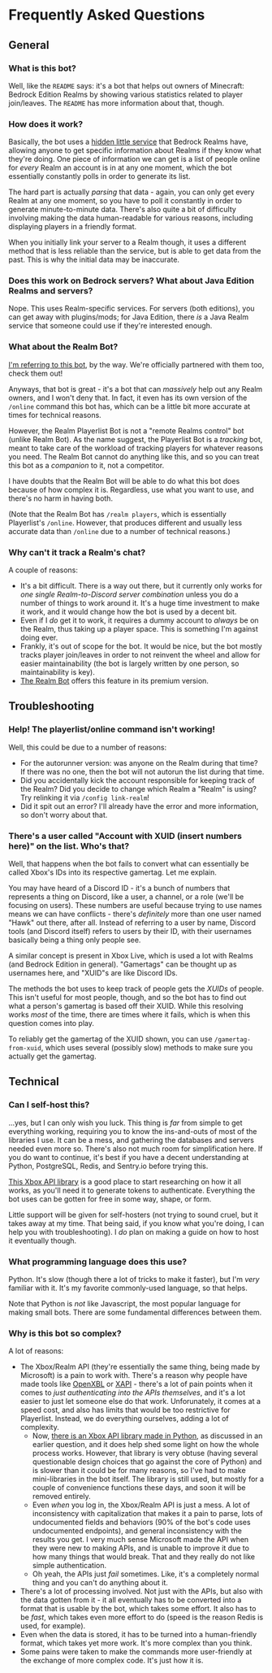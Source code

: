 # Frequently Asked Questions

## General

### What is this bot?

Well, like the `README` says: it's a bot that helps out owners of Minecraft: Bedrock Edition Realms by showing various statistics related to player join/leaves. The `README` has more information about that, though.

### How does it work?

Basically, the bot uses a [hidden little service](https://wiki.vg/Bedrock_Realms) that Bedrock Realms have, allowing anyone to get specific information about Realms if they know what they're doing. One piece of information we can get is a list of people online for *every* Realm an account is in at any one moment, which the bot essentially constantly polls in order to generate its list.

The hard part is actually *parsing* that data - again, you can only get every Realm at any one moment, so you have to poll it constantly in order to generate minute-to-minute data. There's also quite a bit of difficulty involving making the data human-readable for various reasons, including displaying players in a friendly format.

When you initially link your server to a Realm though, it uses a different method that is less reliable than the service, but is able to get data from the past. This is why the initial data may be inaccurate.

### Does this work on Bedrock servers? What about Java Edition Realms and servers?

Nope. This uses Realm-specific services. For servers (both editions), you can get away with plugins/mods; for Java Edition, there *is* a Java Realm service that someone could use if they're interested enough.

### What about the Realm Bot?

[I'm referring to this bot](https://realmbot.dev/), by the way. We're officially partnered with them too, check them out!

Anyways, that bot is great - it's a bot that can *massively* help out any Realm owners, and I won't deny that. In fact, it even has its own version of the `/online` command this bot has, which can be a little bit more accurate at times for technical reasons.

However, the Realm Playerlist Bot is not a "remote Realms control" bot (unlike Realm Bot). As the name suggest, the Playerlist Bot is a *tracking* bot, meant to take care of the workload of tracking players for whatever reasons you need. The Realm Bot cannot do anything like this, and so you can treat this bot as a *companion* to it, not a competitor.

I have doubts that the Realm Bot will be able to do what this bot does because of how complex it is. Regardless, use what you want to use, and there's no harm in having both.

(Note that the Realm Bot has `/realm players`, which is essentially Playerlist's `/online`. However, that produces different and usually less accurate data than `/online` due to a number of technical reasons.)

### Why can't it track a Realm's chat?

A couple of reasons:
- It's a bit difficult. There is a way out there, but it currently only works for *one single Realm-to-Discord server combination* unless you do a number of things to work around it. It's a huge time investment to make it work, and it would change how the bot is used by a decent bit.
- Even if I *do* get it to work, it requires a dummy account to *always* be on the Realm, thus taking up a player space. This is something I'm against doing ever.
- Frankly, it's out of scope for the bot. It would be nice, but the bot mostly tracks player join/leaves in order to not reinvent the wheel and allow for easier maintainability (the bot is largely written by one person, so maintainability is key).
- [The Realm Bot](https://realmbot.dev/) offers this feature in its premium version.

## Troubleshooting

### Help! The playerlist/online command isn't working!

Well, this could be due to a number of reasons:
- For the autorunner version: was anyone on the Realm during that time? If there was no one, then the bot will not autorun the list during that time.
- Did you accidentally kick the account responsible for keeping track of the Realm? Did you decide to change which Realm a "Realm" is using? Try relinking it via `/config link-realm`!
- Did it spit out an error? I'll already have the error and more information, so don't worry about that.

### There's a user called "Account with XUID (insert numbers here)" on the list. Who's that?

Well, that happens when the bot fails to convert what can essentially be called Xbox's IDs into its respective gamertag. Let me explain.

You may have heard of a Discord ID - it's a bunch of numbers that represents a thing on Discord, like a user, a channel, or a role (we'll be focusing on users). These numbers are useful because trying to use names means we can have conflicts - there's *definitely* more than one user named "Hawk" out there, after all. Instead of referring to a user by name, Discord tools (and Discord itself) refers to users by their ID, with their usernames basically being a thing only people see.

A similar concept is present in Xbox Live, which is used a lot with Realms (and Bedrock Edition in general). "Gamertags" can be thought up as usernames here, and "XUID"s are like Discord IDs.

The methods the bot uses to keep track of people gets the *XUIDs* of people. This isn't useful for most people, though, and so the bot has to find out what a person's gamertag is based off their XUID. While this resolving works *most* of the time, there are times where it fails, which is when this question comes into play.

To reliably get the gamertag of the XUID shown, you can use `/gamertag-from-xuid`, which uses several (possibly slow) methods to make sure you actually get the gamertag.

## Technical

### Can I self-host this?

...yes, but I can only wish you luck. This thing is *far* from simple to get everything working, requiring you to know the ins-and-outs of most of the libraries I use. It can be a mess, and gathering the databases and servers needed even more so. There's also not much room for simplification here. If you do want to continue, it's best if you have a decent understanding at Python, PostgreSQL, Redis, and Sentry.io before trying this.

[This Xbox API library](https://github.com/OpenXbox/xbox-webapi-python) is a good place to start researching on how it all works, as you'll need it to generate tokens to authenticate. Everything the bot uses can be gotten for free in some way, shape, or form.

Little support will be given for self-hosters (not trying to sound cruel, but it takes away at my time. That being said, if you know what you're doing, I can help you with troubleshooting). I *do* plan on making a guide on how to host it eventually though.

### What programming language does this use?

Python. It's slow (though there a lot of tricks to make it faster), but I'm *very* familiar with it. It's my favorite commonly-used language, so that helps.

Note that Python is *not* like Javascript, the most popular language for making small bots. There are some fundamental differences between them.

### Why is this bot so complex?

A lot of reasons:
- The Xbox/Realm API (they're essentially the same thing, being made by Microsoft) is a pain to work with. There's a reason why people have made tools like [OpenXBL](https://xbl.io/) or [XAPI](https://xapi.us/) - there's a lot of pain points when it comes to *just authenticating into the APIs themselves*, and it's a lot easier to just let someone else do that work. Unforunately, it comes at a speed cost, and also has limits that would be too restrictive for Playerlist. Instead, we do everything ourselves, adding a lot of complexity.
  - Now, [there is an Xbox API library made in Python](https://github.com/OpenXbox/xbox-webapi-python), as discussed in an earlier question, and it does help shed some light on how the whole process works. However, that library is very obtuse (having several questionable design choices that go against the core of Python) and is slower than it could be for many reasons, so I've had to make mini-libraries in the bot itself. The library is still used, but mostly for a couple of convenience functions these days, and soon it will be removed entirely.
  - Even *when* you log in, the Xbox/Realm API is just a mess. A lot of inconsistency with capitalization that makes it a pain to parse, lots of undocumented fields and behaviors (90% of the bot's code uses undocumented endpoints), and general inconsistency with the results you get. I very much sense Microsoft made the API when they were new to making APIs, and is unable to improve it due to how many things that would break. That and they really do not like simple authentication.
  - Oh yeah, the APIs just *fail* sometimes. Like, it's a completely normal thing and you can't do anything about it.
- There's a lot of processing involved. Not just with the APIs, but also with the data gotten from it - it all eventually has to be converted into a format that is usable by the bot, which takes some effort. It also has to be *fast*, which takes even more effort to do (speed is the reason Redis is used, for example).
- Even when the data is stored, it has to be turned into a human-friendly format, which takes yet more work. It's more complex than you think.
- Some pains were taken to make the commands more user-friendly at the exchange of more complex code. It's just how it is.